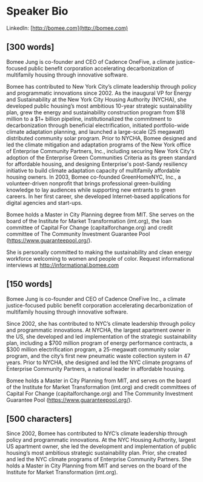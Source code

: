# Speaker Bio

LinkedIn: [http://bomee.com](http://bomee.com)

## [300 words]

Bomee Jung is co-founder and CEO of Cadence OneFive, a climate justice-focused public benefit corporation accelerating decarbonization of multifamily housing through innovative software.

Bomee has contributed to New York City’s climate leadership through policy and programmatic innovations since 2002. As the inaugural VP for Energy and Sustainability at the New York City Housing Authority (NYCHA), she developed public housing’s most ambitious 10-year strategic sustainability plan, grew the energy and sustainability construction program from $18 million to a $1+ billion pipeline, institutionalized the commitment to decarbonization through beneficial electrification, initiated portfolio-wide climate adaptation planning, and launched a large-scale (25 megawatt) distributed community solar program. Prior to NYCHA, Bomee designed and led the climate mitigation and adaptation programs of the New York office of  Enterprise Community Partners, Inc., including securing New York City's adoption of the Enterprise Green Communities Criteria as its green standard for affordable housing, and designing Enterprise's post-Sandy resiliency initiative to build climate adaptation capacity of multifamily affordable housing owners. In 2003, Bomee co-founded GreenHomeNYC, Inc., a volunteer-driven nonprofit that brings professional green-building knowledge to lay audiences while supporting new entrants to green careers. In her first career, she developed Internet-based applications for digital agencies and start-ups.

Bomee holds a Master in City Planning degree from MIT. She serves on the board of the Institute for Market Transformation (imt.org), the loan committee of Capital For Change (capitalforchange.org) and credit committee of The Community Investment Guarantee Pool (https://www.guaranteepool.org/).

She is personally committed to making the sustainability and clean energy workforce welcoming to women and people of color. Request informational interviews at http://informational.bomee.com

## [150 words]
Bomee Jung is co-founder and CEO of Cadence OneFive Inc., a climate justice-focused public benefit corporation accelerating decarbonization of multifamily housing through innovative software.

Since 2002, she has contributed to NYC’s climate leadership through policy and programmatic innovations. At NYCHA, the largest apartment owner in the US, she developed and led implementation of the strategic sustainability plan, including a $700 million program of energy performance contracts, a $300 million electrification program, a 25-megawatt community solar program, and the city’s first new pneumatic waste collection system in 47 years. Prior to NYCHA, she designed and led the NYC climate programs of Enterprise Community Partners, a national leader in affordable housing.

Bomee holds a Master in City Planning from MIT, and serves on the board of the Institute for Market Transformation (imt.org) and credit committees of Capital For Change (capitalforchange.org) and The Community Investment Guarantee Pool (https://www.guaranteepool.org/).

## [500 characters]
Since 2002, Bomee has contributed to NYC’s climate leadership through policy and programmatic innovations. At the NYC Housing Authority, largest US apartment owner, she led the development and implementation of public housing’s most ambitious strategic sustainability plan. Prior, she created and led the NYC climate programs of Enterprise Community Partners. She holds a Master in City Planning from MIT and serves on the board of the Institute for Market Transformation (imt.org).
